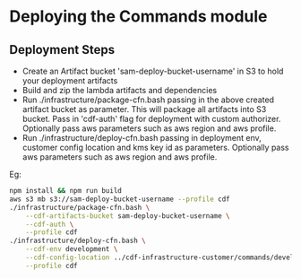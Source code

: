 # Deploying the Commands module

## Deployment Steps

- Create an Artifact bucket 'sam-deploy-bucket-username' in S3 to hold your deployment artifacts
- Build and zip the lambda artifacts and dependencies
- Run ./infrastructure/package-cfn.bash passing in the above created artifact bucket as parameter. This will package all artifacts into S3 bucket. Pass in 'cdf-auth' flag for deployment with custom authorizer. Optionally pass aws parameters such as aws region and aws profile.
- Run ./infrastructure/deploy-cfn.bash passing in deployment env, customer config location and kms key id as parameters. Optionally pass aws parameters such as aws region and aws profile.

Eg:

```sh
npm install && npm run build
aws s3 mb s3://sam-deploy-bucket-username --profile cdf
./infrastructure/package-cfn.bash \
	--cdf-artifacts-bucket sam-deploy-bucket-username \
  	--cdf-auth \
	--profile cdf
./infrastructure/deploy-cfn.bash \
	--cdf-env development \
	--cdf-config-location ../cdf-infrastructure-customer/commands/development-config.json \
	--profile cdf
```

